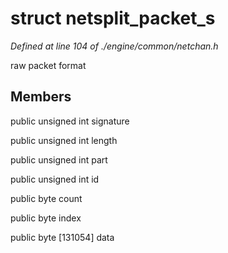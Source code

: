# struct netsplit_packet_s

*Defined at line 104 of ./engine/common/netchan.h*

 raw packet format



## Members

public unsigned int signature

public unsigned int length

public unsigned int part

public unsigned int id

public byte count

public byte index

public byte [131054] data



